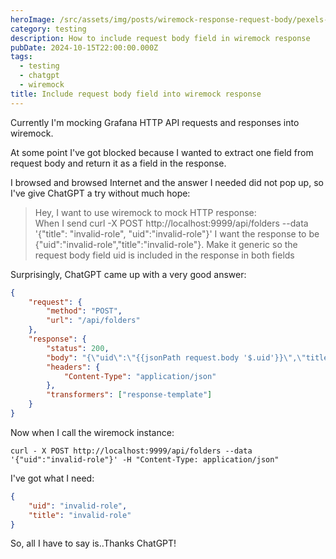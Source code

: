 ```yaml
---
heroImage: /src/assets/img/posts/wiremock-response-request-body/pexels-pixabay-373543.jpg
category: testing
description: How to include request body field in wiremock response
pubDate: 2024-10-15T22:00:00.000Z
tags:
  - testing
  - chatgpt
  - wiremock
title: Include request body field into wiremock response
---
```


Currently I'm mocking Grafana HTTP API requests and responses into wiremock.

At some point I've got blocked because I wanted to extract one field from request body and return it as a field in the response.

I browsed and browsed Internet and the answer I needed did not pop up, so I've give ChatGPT a try without much hope:

> Hey, I want to use wiremock to mock HTTP response:\
> When I send curl -X POST http\://localhost:9999/api/folders --data '{"title": "invalid-role", "uid":"invalid-role"}'
> I want the response to be {"uid":"invalid-role","title":"invalid-role"}.
> Make it generic so the request body field uid is included in the response in both fields

Surprisingly, ChatGPT came up with a very good answer:

```json
{
	"request": {
		"method": "POST",
		"url": "/api/folders"
	},
	"response": {
		"status": 200,
		"body": "{\"uid\":\"{{jsonPath request.body '$.uid'}}\",\"title\":\"{{jsonPath request.body '$.uid'}}\"}",
		"headers": {
			"Content-Type": "application/json"
		},
		"transformers": ["response-template"]
	}
}
```

Now when I call the wiremock instance:

```shell
curl - X POST http://localhost:9999/api/folders --data '{"uid":"invalid-role"}' -H "Content-Type: application/json"
```

I've got what I need:

```json
{
	"uid": "invalid-role",
	"title": "invalid-role"
}
```

So, all I have to say is..Thanks ChatGPT!
